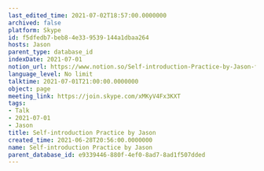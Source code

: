 ```yaml
---
last_edited_time: 2021-07-02T18:57:00.0000000
archived: false
platform: Skype
id: f5dfedb7-beb8-4e33-9539-144a1dbaa264
hosts: Jason
parent_type: database_id
indexDate: 2021-07-01
notion_url: https://www.notion.so/Self-introduction-Practice-by-Jason-f5dfedb7beb84e339539144a1dbaa264
language_level: No limit
talktime: 2021-07-01T21:00:00.0000000
object: page
meeting_link: https://join.skype.com/xMKyV4Fx3KXT
tags:
- Talk
- 2021-07-01
- Jason
title: Self-introduction Practice by Jason
created_time: 2021-06-28T20:56:00.0000000
name: Self-introduction Practice by Jason
parent_database_id: e9339446-880f-4ef0-8ad7-8ad1f507dded
---
```







